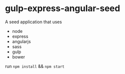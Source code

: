 gulp-express-angular-seed
=========================
 A seed application that uses
 
 * node
 * express
 * angularjs
 * sass
 * gulp
 * bower

 
run ```npm install``` && ```npm start```
